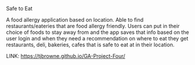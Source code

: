 Safe to Eat

A food allergy application based on location. Able to find restaurants/eateries that are food allergy friendly. Users can put in their choice of foods to stay away from and the app saves that info based on the user login and when they need a recommendation on where to eat they get restaurants, deli, bakeries, cafes that is safe to eat at in their location.

LINK: https://tjbrowne.github.io/GA-Project-Four/